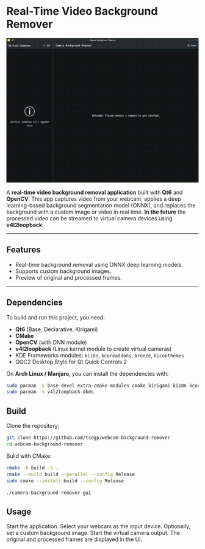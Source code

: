 # Real-Time Video Background Remover

![demo](https://github.com/tsogp/webcam-background-remover/blob/main/assets/video.gif)

A **real-time video background removal application** built with **Qt6** and **OpenCV**. This app captures video from your webcam, applies a deep learning-based background segmentation model (ONNX), and replaces the background with a custom image or video in real time. **In the future** the processed video can be streamed to virtual camera devices using **v4l2loopback**.

---

## Features

- Real-time background removal using ONNX deep learning models.
- Supports custom background images.
- Preview of original and processed frames.

---

## Dependencies

To build and run this project, you need:

- **Qt6** (Base, Declarative, Kirigami)
- **CMake**
- **OpenCV** (with DNN module)
- **v4l2loopback** (Linux kernel module to create virtual cameras)
- KDE Frameworks modules: `ki18n`, `kcoreaddons`, `breeze`, `kiconthemes`
- QQC2 Desktop Style for Qt Quick Controls 2

On **Arch Linux / Manjaro**, you can install the dependencies with:

```bash
sudo pacman -S base-devel extra-cmake-modules cmake kirigami ki18n kcoreaddons breeze kiconthemes qt6-base qt6-declarative qqc2-desktop-style
sudo pacman -S v4l2loopback-dkms
```

## Build

Clone the repository:

```bash
git clone https://github.com/tsogp/webcam-background-remover
cd webcam-background-remover
```

Bulid with CMake:
```bash
cmake -B build -S .
cmake --build build --parallel --config Release
sudo cmake --install build --config Release
```

```bash
./camera-background-remover-gui
```

## Usage

Start the application. Select your webcam as the input device. Optionally, set a custom background image. Start the virtual camera output. The original and processed frames are displayed in the UI.
